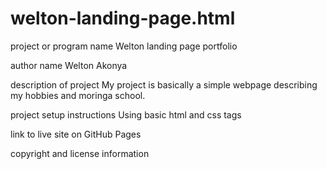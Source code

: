 # welton-landing-page.html

project or program name
Welton landing page portfolio

author name
Welton Akonya

description of project
My project is basically a simple webpage describing my hobbies and moringa school.

project setup instructions
Using basic html and css tags

link to live site on GitHub Pages

copyright and license information
